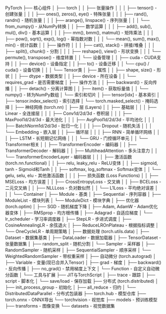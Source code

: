 PyTorch
├── 核心组件
│   ├── torch
│   │   ├── 张量操作
│   │   │   ├── tensor() - 创建张量
│   │   │   ├── ones(), zeros(), eye() - 特殊张量
│   │   │   ├── rand(), randn() - 随机张量
│   │   │   ├── arange(), linspace() - 序列张量
│   │   │   └── from_numpy() - 从NumPy转换
│   │   ├── 数学运算
│   │   │   ├── add(), sub(), mul(), div() - 基本运算
│   │   │   ├── mm(), bmm(), matmul() - 矩阵乘法
│   │   │   ├── pow(), sqrt(), exp(), log() - 幂指数对数
│   │   │   └── mean(), sum(), max(), min() - 统计函数
│   │   ├── 操作符
│   │   │   ├── cat(), stack() - 拼接/堆叠
│   │   │   ├── split(), chunk() - 分割
│   │   │   ├── reshape(), view() - 形状变换
│   │   │   └── permute(), transpose() - 维度转置
│   │   └── 设备管理
│   │       ├── cuda - CUDA支持
│   │       ├── device() - 设备指定
│   │       ├── to() - 设备迁移
│   │       └── cpu() / cuda() - 设备切换
│   │
│   └── Tensor类
│       ├── 属性
│       │   ├── shape, size() - 形状
│       │   ├── dtype - 数据类型
│       │   ├── device - 所在设备
│       │   └── requires_grad - 是否需要梯度
│       ├── 操作方法
│       │   ├── backward() - 反向传播
│       │   ├── detach() - 分离计算图
│       │   ├── item() - 获取标量值
│       │   └── numpy() - 转为NumPy数组
│       └── 索引和切片
│           ├── tensor[idx] - 基本索引
│           ├── tensor.index_select() - 索引选择
│           └── torch.masked_select() - 掩码选择
│
├── 神经网络 (torch.nn)
│   ├── 层 (Layers)
│   │   ├── 基础层
│   │   │   ├── Linear - 全连接层
│   │   │   ├── Conv1d/2d/3d - 卷积层
│   │   │   ├── MaxPool1d/2d/3d - 最大池化
│   │   │   ├── AvgPool1d/2d/3d - 平均池化
│   │   │   ├── BatchNorm1d/2d/3d - 批归一化
│   │   │   ├── Dropout - 随机失活
│   │   │   └── Embedding - 嵌入层
│   │   ├── 循环层
│   │   │   ├── RNN - 简单循环网络
│   │   │   ├── LSTM - 长短期记忆网络
│   │   │   └── GRU - 门控循环单元
│   │   └── Transformer相关
│   │       ├── TransformerEncoder - 编码器
│   │       ├── TransformerDecoder - 解码器
│   │       ├── MultiheadAttention - 多头注意力
│   │       └── TransformerEncoderLayer - 编码器层
│   │
│   ├── 激活函数 (torch.nn.functional)
│   │   ├── relu, leaky_relu - ReLU变体
│   │   ├── sigmoid, tanh - Sigmoid和Tanh
│   │   ├── softmax, log_softmax - Softmax变体
│   │   └── gelu, selu, elu - 其他激活函数
│   │
│   ├── 损失函数 (Loss Functions)
│   │   ├── MSELoss - 均方误差
│   │   ├── CrossEntropyLoss - 交叉熵
│   │   ├── BCELoss - 二元交叉熵
│   │   ├── NLLLoss - 负对数似然
│   │   └── L1Loss - 平均绝对误差
│   │
│   └── Container
│       ├── Module - 基类
│       ├── Sequential - 序列容器
│       ├── ModuleList - 模块列表
│       └── ModuleDict - 模块字典
│
├── 优化器 (torch.optim)
│   ├── SGD - 随机梯度下降
│   ├── Adam, AdamW - Adam优化器变体
│   ├── RMSprop - 均方根传播
│   ├── Adagrad - 自适应梯度
│   └── lr_scheduler - 学习率调度器
│       ├── StepLR - 步进式调度
│       ├── CosineAnnealingLR - 余弦退火
│       ├── ReduceLROnPlateau - 根据指标调整
│       └── OneCycleLR - 单周期策略
│
├── 数据处理 (torch.utils.data)
│   ├── Dataset - 数据集基类
│   ├── DataLoader - 数据加载器
│   ├── TensorDataset - 张量数据集
│   ├── random_split - 随机分割
│   └── Sampler - 采样器
│       ├── RandomSampler - 随机采样
│       ├── SequentialSampler - 顺序采样
│       └── WeightedRandomSampler - 带权重采样
│
├── 自动微分 (torch.autograd)
│   ├── Variable - 变量(现已合并入Tensor)
│   ├── grad - 梯度
│   ├── backward() - 反向传播
│   ├── no_grad() - 禁用梯度上下文
│   └── Function - 自定义自动微分函数
│
└── 工具与扩展
    ├── JIT与TorchScript
    │   ├── trace - 跟踪
    │   ├── script - 脚本化
    │   └── save/load - 保存加载
    ├── 分布式 (torch.distributed)
    │   ├── init_process_group - 初始化
    │   ├── all_reduce - 归约
    │   └── DistributedDataParallel - 分布式包装器
    ├── torch.hub - 模型仓库
    ├── torch.onnx - ONNX导出
    └── torchvision - 视觉库
        ├── models - 预训练模型
        ├── transforms - 图像变换
        └── datasets - 视觉数据集
